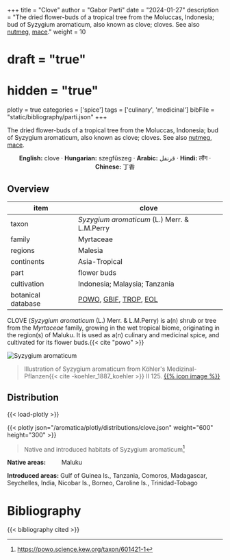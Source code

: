 +++
title = "Clove"
author = "Gabor Parti"
date = "2024-01-27"
description = "The dried flower-buds of a tropical tree from the Moluccas, Indonesia; bud of Syzygium aromaticum, also known as clove; cloves. See also [nutmeg](../items/nutmeg), [mace](../items/mace)."
weight = 10
# draft = "true"
# hidden = "true"
plotly = true
categories = ['spice']
tags = ['culinary', 'medicinal']
bibFile = "static/bibliography/parti.json"
+++

The dried flower-buds of a tropical tree from the Moluccas, Indonesia; bud of Syzygium aromaticum, also known as clove; cloves. See also [nutmeg](../items/nutmeg), [mace](../items/mace).

[<i class="fab fa-wikipedia-w"></i>](https://en.wikipedia.org/wiki/Clove)

<center>

**English:** clove · **Hungarian:** szegfűszeg · **Arabic:** <span class="arabic-text" dir="rtl">قرنفل</span> · **Hindi:** <span class="devanagari-text">लौंग</span> · **Chinese:** <span class="traditional-chinese-text">丁香</span>

</center>

## Overview

|       item       |                                                                                       clove                                                                                       |
|------------------|-----------------------------------------------------------------------------------------------------------------------------------------------------------------------------------|
|       taxon      |                                                                    *Syzygium aromaticum* (L.) Merr. & L.M.Perry                                                                   |
|      family      |                                                                                     Myrtaceae                                                                                     |
|      regions     |                                                                                      Malesia                                                                                      |
|    continents    |                                                                                   Asia-Tropical                                                                                   |
|       part       |                                                                                    flower buds                                                                                    |
|    cultivation   |                                                                           Indonesia; Malaysia; Tanzania                                                                           |
|botanical database|[POWO](https://powo.science.kew.org/taxon/601421-1), [GBIF](https://www.gbif.org/species/3183002), [TROP](https://tropicos.org/name/22102278), [EOL](https://eol.org/pages/2508665)|

CLOVE (*Syzygium aromaticum* (L.) Merr. & L.M.Perry) is a(n) shrub or tree from the *Myrtaceae* family, growing in the wet tropical biome, originating in the region(s) of Maluku. It is used as a(n) culinary and medicinal spice, and cultivated for its flower buds.{{< cite "powo" >}}

![Syzygium aromaticum](/images/illustrations/clove.png?width=40rem "Illustration of Syzygium aromaticum from Köhler's Medizinal-Pflanzen")

>Illustration of Syzygium aromaticum from Köhler's Medizinal-Pflanzen{{< cite -koehler_1887_koehler >}} II 125. [{{% icon image %}}](https://www.biodiversitylibrary.org/item/10837#page/595/mode/1up)

## Distribution

{{< load-plotly >}}

{{< plotly json="/aromatica/plotly/distributions/clove.json" weight="600" height="300" >}}

>Native and introduced habitats of Syzygium aromaticum[^powo]

[^powo]: https://powo.science.kew.org/taxon/601421-1

<p style="text-align:left;">

**Native areas:** &ensp; &ensp; &ensp; Maluku

**Introduced areas:** Gulf of Guinea Is., Tanzania, Comoros, Madagascar, Seychelles, India, Nicobar Is., Borneo, Caroline Is., Trinidad-Tobago

</p>



# Bibliography

{{< bibliography cited >}}

